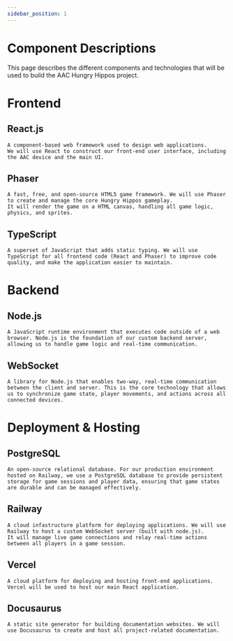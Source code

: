 ```yaml
---
sidebar_position: 1
---
```


# Component Descriptions

This page describes the different components and technologies that will be used to build the AAC Hungry Hippos project.

# Frontend
## React.js
`A component-based web framework used to design web applications.`  
`We will use React to construct our front-end user interface, including the AAC device and the main UI.`

## Phaser
`A fast, free, and open-source HTML5 game framework. We will use Phaser to create and manage the core Hungry Hippos gameplay.`  
`It will render the game on a HTML canvas, handling all game logic, physics, and sprites.`

## TypeScript
`A superset of JavaScript that adds static typing. We will use TypeScript for all frontend code (React and Phaser) to improve code quality, and make the application easier to maintain.`

# Backend

## Node.js
`A JavaScript runtime environment that executes code outside of a web browser. Node.js is the foundation of our custom backend server, allowing us to handle game logic and real-time communication.`

## WebSocket
`A library for Node.js that enables two-way, real-time communication between the client and server. This is the core technology that allows us to synchronize game state, player movements, and actions across all connected devices.`

# Deployment & Hosting

## PostgreSQL
`An open-source relational database. For our production environment hosted on Railway, we use a PostgreSQL database to provide persistent storage for game sessions and player data, ensuring that game states are durable and can be managed effectively.`

## Railway
`A cloud infastructure platform for deploying applications. We will use Railway to host a custom WebSocket server (built with node.js).`     
`It will manage live game connections and relay real-time actions between all players in a game session.`

## Vercel
`A cloud platform for deploying and hosting front-end applications.`  
`Vercel will be used to host our main React application.`

## Docusaurus
`A static site generator for building documentation websites. We will use Docusaurus to create and host all project-related documentation.`